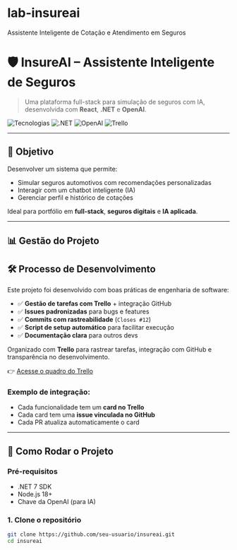 # lab-insureai
Assistente Inteligente de Cotação e Atendimento em Seguros

# 🛡️ InsureAI – Assistente Inteligente de Seguros

> Uma plataforma full-stack para simulação de seguros com IA, desenvolvida com **React**, **.NET** e **OpenAI**.

![Tecnologias](https://img.shields.io/badge/React-TypeScript-blue?logo=react)
![.NET](https://img.shields.io/badge/.NET-7.0-purple)
![OpenAI](https://img.shields.io/badge/OpenAI-API-green)
![Trello](https://img.shields.io/badge/Project%20Management-Trello-orange)

---

## 🎯 Objetivo

Desenvolver um sistema que permite:
- Simular seguros automotivos com recomendações personalizadas
- Interagir com um chatbot inteligente (IA)
- Gerenciar perfil e histórico de cotações

Ideal para portfólio em **full-stack**, **seguros digitais** e **IA aplicada**.

---

## 📊 Gestão do Projeto

## 🛠️ Processo de Desenvolvimento

Este projeto foi desenvolvido com boas práticas de engenharia de software:

- ✅ **Gestão de tarefas com Trello** + integração GitHub
- ✅ **Issues padronizadas** para bugs e features
- ✅ **Commits com rastreabilidade** (`Closes #12`)
- ✅ **Script de setup automático** para facilitar execução
- ✅ **Documentação clara** para outros devs

Organizado com **Trello** para rastrear tarefas, integração com GitHub e transparência no desenvolvimento.

👉 [Acesse o quadro do Trello](https://trello.com/b/XZ3jv7DX/insure-ai)  

### Exemplo de integração:
- Cada funcionalidade tem um **card no Trello**
- Cada card tem uma **issue vinculada no GitHub**
- Cada PR atualiza automaticamente o card

---

## 🚀 Como Rodar o Projeto

### Pré-requisitos
- .NET 7 SDK
- Node.js 18+
- Chave da OpenAI (para IA)

### 1. Clone o repositório
```bash
git clone https://github.com/seu-usuario/insureai.git
cd insureai

